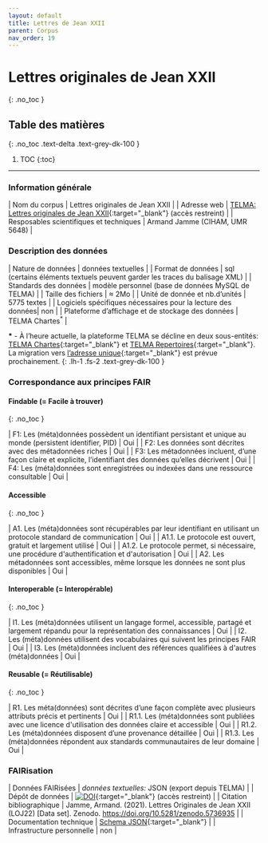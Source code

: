 ```yaml
---
layout: default
title: Lettres de Jean XXII
parent: Corpus
nav_order: 19
---
```


# Lettres originales de Jean XXII
{: .no_toc }

## Table des matières
{: .no_toc .text-delta .text-grey-dk-100 }

1. TOC
{:toc}

---

### Information générale

| <span class="corpus-table-header-left">Nom du corpus</span>                           | Lettres originales de Jean XXII |
| <span class="corpus-table-header-left">Adresse web</span>                             | [TELMA: Lettres originales de Jean XXII](http://telma-chartes.irht.cnrs.fr/loj22/page/presentation){:target="_blank"} (accès restreint) |
| <span class="corpus-table-header-left">Resposables scientifiques et techniques</span> | Armand Jamme (CIHAM, UMR 5648) |

### Description des données

| <span class="corpus-table-header-left">Nature de données</span>                                            | données textuelles |
| <span class="corpus-table-header-left">Format de données</span>                                            | sql (certains éléments textuels peuvent garder les traces du balisage XML) |
| <span class="corpus-table-header-left">Standards des données</span>                                        | modèle personnel (base de données MySQL de TELMA) |
| <span class="corpus-table-header-left">Taille des fichiers</span>                                          | ≈ 2Mo |
| <span class="corpus-table-header-left">Unité de donnée et nb.d’unités</span>                               | 5775 textes |
| <span class="corpus-table-header-left">Logiciels spécifiques nécessaires pour la lecture des données</span>| non |
| <span class="corpus-table-header-left">Plateforme d’affichage et de stockage des données</span>            | TELMA Chartes<sup>*</sup> |

__\*__ - À l’heure actuelle, la plateforme TELMA se décline en deux sous-entités: [TELMA Chartes](http://telma-chartes.irht.cnrs.fr/){:target="_blank"} et [TELMA Repertoires](https://telma-repertoires.irht.cnrs.fr){:target="_blank"}. La migration vers [l’adresse unique](http://telma.irht.cnrs.fr){:target="_blank"} est prévue prochainement.
{: .lh-1 .fs-2 .text-grey-dk-100 }

### Correspondance aux principes FAIR

#### Findable (= Facile à trouver)
{: .no_toc }

| F1: Les (méta)données possèdent un identifiant persistant et unique au monde (persistent identifier, PID)	  | <span class="overview-table-yes">Oui</span> |
| F2: Les données sont décrites avec des métadonnées riches													  | <span class="overview-table-yes">Oui</span> |
| F3: Les métadonnées incluent, d’une façon claire et explicite, l’identifiant des données qu’elles décrivent | <span class="overview-table-yes">Oui</span> |
| F4: Les (méta)données sont enregistrées ou indexées dans une ressource consultable						  | <span class="overview-table-yes">Oui</span> |

#### Accessible
{: .no_toc }

| A1. Les (méta)données sont récupérables par leur identifiant en utilisant un protocole standard de communication | <span class="overview-table-yes">Oui</span> |
| A1.1. Le protocole est ouvert, gratuit et largement utilisé													   | <span class="overview-table-yes">Oui</span> |
| A1.2. Le protocole permet, si nécessaire, une procédure d'authentification et d'autorisation					   | <span class="overview-table-yes">Oui</span> |
| A2. Les métadonnées sont accessibles, même lorsque les données ne sont plus disponibles						   | <span class="overview-table-yes">Oui</span> |

#### Interoperable (= Interopérable)
{: .no_toc }

| I1. Les (méta)données utilisent un langage formel, accessible, partagé et largement répandu pour la représentation des connaissances | <span class="overview-table-yes">Oui</span> |
| I2. Les (méta)données utilisent des vocabulaires qui suivent les principes FAIR 													   | <span class="overview-table-yes">Oui</span> |
| I3. Les (méta)données incluent des références qualifiées à d'autres (méta)données 												   | <span class="overview-table-yes">Oui</span> |

#### Reusable (= Réutilisable)
{: .no_toc }

| R1. Les méta(données) sont décrites d’une façon complète avec plusieurs attributs précis et pertinents	| <span class="overview-table-yes">Oui</span> |
| R1.1. Les (méta)données sont publiées avec une licence d'utilisation des données claire et accessible 	| <span class="overview-table-yes">Oui</span> |
| R1.2. Les (méta)données disposent d’une provenance détaillée												| <span class="overview-table-yes">Oui</span> |
| R1.3. Les (méta)données répondent aux standards communautaires de leur domaine							| <span class="overview-table-yes">Oui</span> |

### FAIRisation

| <span class="corpus-table-header-left">Données FAIRisées</span>            | _données textuelles:_ JSON (export depuis TELMA) |
| <span class="corpus-table-header-left">Dépôt de données</span>          	 | [![DOI](https://zenodo.org/badge/DOI/10.5281/zenodo.5736935.svg)](https://doi.org/10.5281/zenodo.5736935){:target="_blank"} (accès restreint) |
| <span class="corpus-table-header-left">Citation bibliographique</span>     | Jamme, Armand. (2021). Lettres Originales de Jean XXII (LOJ22) [Data set]. Zenodo. https://doi.org/10.5281/zenodo.5736935 |
| <span class="corpus-table-header-left">Documentation technique</span>   	 | [Schema JSON](https://github.com/cosme-2/corpus/tree/main/loj22){:target="_blank"} |
| <span class="corpus-table-header-left">Infrastructure personnelle</span>   | non |
